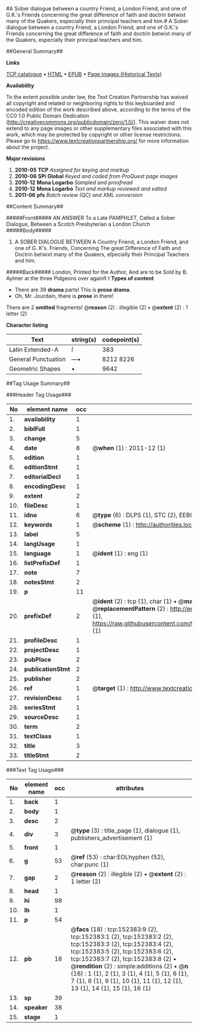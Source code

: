 #A Sober dialogue between a country Friend, a London Friend, and one of G.K.'s Friends concerning the great difference of faith and doctrin betwixt many of the Quakers, especially their principal teachers and him.#
A Sober dialogue between a country Friend, a London Friend, and one of G.K.'s Friends concerning the great difference of faith and doctrin betwixt many of the Quakers, especially their principal teachers and him.

##General Summary##

**Links**

[TCP catalogue](http://www.ota.ox.ac.uk/tcp/)  • 
[HTML](http://tei.it.ox.ac.uk/tcp/Texts-HTML/free/A93/A93453.html)  • 
[EPUB](http://tei.it.ox.ac.uk/tcp/Texts-EPUB/free/A93/A93453.epub) • 
[Page images (Historical Texts)](https://historicaltexts.jisc.ac.uk/eebo-38875895e)

**Availability**

To the extent possible under law, the Text Creation Partnership has waived all copyright and related or neighboring rights to this keyboarded and encoded edition of the work described above, according to the terms of the CC0 1.0 Public Domain Dedication (http://creativecommons.org/publicdomain/zero/1.0/). This waiver does not extend to any page images or other supplementary files associated with this work, which may be protected by copyright or other license restrictions. Please go to https://www.textcreationpartnership.org/ for more information about the project.

**Major revisions**

1. __2010-05__ __TCP__ *Assigned for keying and markup*
1. __2010-06__ __SPi Global__ *Keyed and coded from ProQuest page images*
1. __2010-12__ __Mona Logarbo__ *Sampled and proofread*
1. __2010-12__ __Mona Logarbo__ *Text and markup reviewed and edited*
1. __2011-06__ __pfs__ *Batch review (QC) and XML conversion*

##Content Summary##

#####Front#####
AN ANSWER To a Late PAMPHLET, Called a Sober Dialogue, Between a Scotch Presbyterian a London Church
#####Body#####

1. A SOBER DIALOGUE BETWEEN A Country Friend, a London Friend, and one of G. K's. Friends, Concerning The great Difference of Faith and Doctrin betwixt many of the Quakers, eſpecially their Principal Teachers and him.

#####Back#####
London, Printed for the Author, And are to be Sold by B. Aylmer at the three Pidgeons over againſt t
**Types of content**

  * There are 39 **drama** parts! This is **prose drama**.
  * Oh, Mr. Jourdain, there is **prose** in there!

There are 2 **omitted** fragments! 
 @__reason__ (2) : illegible (2)  •  @__extent__ (2) : 1 letter (2)

**Character listing**


|Text|string(s)|codepoint(s)|
|---|---|---|
|Latin Extended-A|ſ|383|
|General Punctuation|—•|8212 8226|
|Geometric Shapes|▪|9642|

##Tag Usage Summary##

###Header Tag Usage###

|No|element name|occ|attributes|
|---|---|---|---|
|1.|__availability__|1||
|2.|__biblFull__|1||
|3.|__change__|5||
|4.|__date__|8| @__when__ (1) : 2011-12 (1)|
|5.|__edition__|1||
|6.|__editionStmt__|1||
|7.|__editorialDecl__|1||
|8.|__encodingDesc__|1||
|9.|__extent__|2||
|10.|__fileDesc__|1||
|11.|__idno__|6| @__type__ (6) : DLPS (1), STC (2), EEBO-CITATION (1), OCLC (1), VID (1)|
|12.|__keywords__|1| @__scheme__ (1) : http://authorities.loc.gov/ (1)|
|13.|__label__|5||
|14.|__langUsage__|1||
|15.|__language__|1| @__ident__ (1) : eng (1)|
|16.|__listPrefixDef__|1||
|17.|__note__|7||
|18.|__notesStmt__|2||
|19.|__p__|11||
|20.|__prefixDef__|2| @__ident__ (2) : tcp (1), char (1)  •  @__matchPattern__ (2) : ([0-9\-]+):([0-9IVX]+) (1), (.+) (1)  •  @__replacementPattern__ (2) : http://eebo.chadwyck.com/downloadtiff?vid=$1&page=$2 (1), https://raw.githubusercontent.com/textcreationpartnership/Texts/master/tcpchars.xml#$1 (1)|
|21.|__profileDesc__|1||
|22.|__projectDesc__|1||
|23.|__pubPlace__|2||
|24.|__publicationStmt__|2||
|25.|__publisher__|2||
|26.|__ref__|1| @__target__ (1) : http://www.textcreationpartnership.org/docs/. (1)|
|27.|__revisionDesc__|1||
|28.|__seriesStmt__|1||
|29.|__sourceDesc__|1||
|30.|__term__|2||
|31.|__textClass__|1||
|32.|__title__|3||
|33.|__titleStmt__|2||


###Text Tag Usage###

|No|element name|occ|attributes|
|---|---|---|---|
|1.|__back__|1||
|2.|__body__|1||
|3.|__desc__|2||
|4.|__div__|3| @__type__ (3) : title_page (1), dialogue (1), publishers_advertisement (1)|
|5.|__front__|1||
|6.|__g__|53| @__ref__ (53) : char:EOLhyphen (52), char:punc (1)|
|7.|__gap__|2| @__reason__ (2) : illegible (2)  •  @__extent__ (2) : 1 letter (2)|
|8.|__head__|1||
|9.|__hi__|98||
|10.|__lb__|1||
|11.|__p__|54||
|12.|__pb__|18| @__facs__ (18) : tcp:152383:9 (2), tcp:152383:1 (2), tcp:152383:2 (2), tcp:152383:3 (2), tcp:152383:4 (2), tcp:152383:5 (2), tcp:152383:6 (2), tcp:152383:7 (2), tcp:152383:8 (2)  •  @__rendition__ (2) : simple:additions (2)  •  @__n__ (16) : 1 (1), 2 (1), 3 (1), 4 (1), 5 (1), 6 (1), 7 (1), 8 (1), 9 (1), 10 (1), 11 (1), 12 (1), 13 (1), 14 (1), 15 (1), 16 (1)|
|13.|__sp__|39||
|14.|__speaker__|38||
|15.|__stage__|1||
